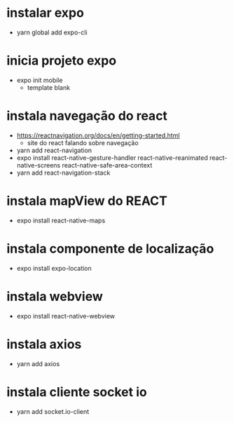 # instalar expo
* yarn global add expo-cli
# inicia projeto expo
* expo init mobile
	* template blank
# instala navegação do react
* https://reactnavigation.org/docs/en/getting-started.html
    * site do react falando sobre navegação
* yarn add react-navigation
* expo install react-native-gesture-handler react-native-reanimated react-native-screens react-native-safe-area-context
* yarn add react-navigation-stack
# instala mapView do REACT
* expo install react-native-maps
# instala componente de localização
* expo install expo-location
# instala webview
* expo install react-native-webview
# instala axios
* yarn add axios
# instala cliente socket io
* yarn add socket.io-client